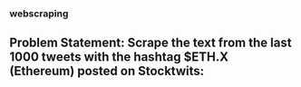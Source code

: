 ### webscraping
## Problem Statement: Scrape the text from the last 1000 tweets with the hashtag $ETH.X (Ethereum) posted on Stocktwits:
